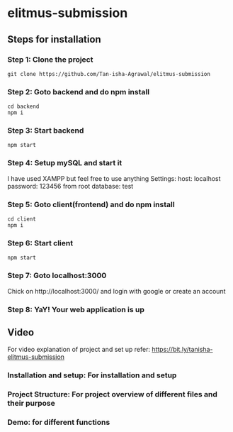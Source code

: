 # elitmus-submission
## Steps for installation
### Step 1: Clone the project
```
git clone https://github.com/Tan-isha-Agrawal/elitmus-submission
```
### Step 2: Goto backend and do npm install
```
cd backend
npm i
```
### Step 3: Start backend
```
npm start
```
### Step 4: Setup mySQL and start it
I have used XAMPP but feel free to use anything
Settings:
host: localhost
password: 123456 from root
database: test
### Step 5: Goto client(frontend) and do npm install
```
cd client
npm i
```
### Step 6: Start client
```
npm start
```
### Step 7: Goto localhost:3000
Chick on http://localhost:3000/ and login with google or create an account
### Step 8: YaY! Your web application is up

## Video
For video explanation of project and set up refer: https://bit.ly/tanisha-elitmus-submission
### Installation and setup: For installation and setup
### Project Structure: For project overview of different files and their purpose
### Demo: for different functions
